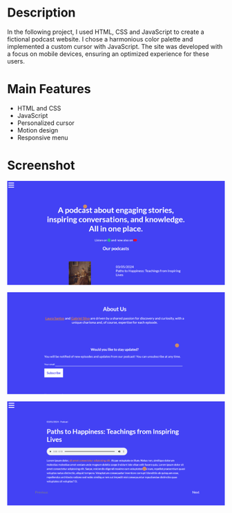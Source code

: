 # Description
In the following project, I used HTML, CSS and JavaScript to create a fictional podcast website. I chose a harmonious color palette 
and implemented a custom cursor with JavaScript. The site was developed with a focus on mobile devices, ensuring an optimized experience 
for these users.

# Main Features
- HTML and CSS
- JavaScript
- Personalized cursor
- Motion design
- Responsive menu

# Screenshot

![Screenshot](./screenshot/screenshot-1.PNG)

![Screenshot](./screenshot/screenshot-2.PNG)

![Screenshot](./screenshot/screenshot-3.PNG)
